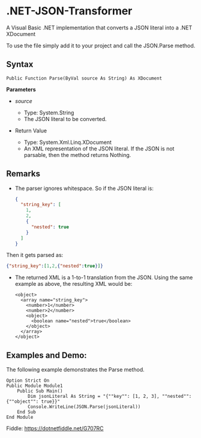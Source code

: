 # .NET-JSON-Transformer
A Visual Basic .NET implementation that converts a JSON literal into a .NET XDocument

To use the file simply add it to your project and call the JSON.Parse method.

## Syntax
`Public Function Parse(ByVal source As String) As XDocument`

**Parameters**
- *source*
  - Type: System.String
  - The JSON literal to be converted.

- Return Value
  - Type: System.Xml.Linq.XDocument
  - An XML representation of the JSON literal. If the JSON is not parsable, then the method returns Nothing.
  
## Remarks
  * The parser ignores whitespace. So if the JSON literal is:
    ``` json
    {
      "string_key": [
        1,
        2,
        {
          "nested": true
        }
      ]
    }
    ```
  Then it gets parsed as:
  ``` json
  {"string_key":[1,2,{"nested":true}]}
  ```
  
  * The returned XML is a 1-to-1 translation from the JSON. Using the same example as above, the resulting XML would be:
    ```
    <object>
      <array name="string_key">
        <number>1</number>
        <number>2</number>
        <object>
          <boolean name="nested">true</boolean>
        </object>
      </array>
    </object>
    ```

## Examples and Demo:
  The following example demonstrates the Parse method.
  
  ``` vb.net
  Option Strict On
  Public Module Module1
	  Public Sub Main()
		  Dim jsonLiteral As String = "{""key"": [1, 2, 3], ""nested"": {""object"": true}}"
		  Console.WriteLine(JSON.Parse(jsonLiteral))
	  End Sub
  End Module
  ```
Fiddle: https://dotnetfiddle.net/G707RC
